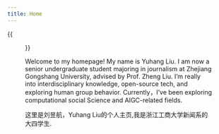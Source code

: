 ```yaml
---
title: Home
---
```


{{<figure src="https://s2.loli.net/2024/08/24/KjNTgZkzERG76Xr.jpg" title="2023 in HangZhou" width="450">}}

Welcome to my homepage! My name is Yuhang Liu. I am now a senior undergraduate student majoring in journalism at Zhejiang Gongshang University, advised by Prof. Zheng Liu. I’m really into interdisciplinary knowledge, open-source tech, and exploring human group behavior. Currently，I’ve been exploring computational social Science and AIGC-related fields.

这里是刘昱航，Yuhang Liu的个人主页,我是浙江工商大学新闻系的大四学生.
